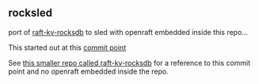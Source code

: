 ## rocksled
port of [raft-kv-rocksdb](https://github.com/datafuselabs/openraft/tree/main/examples/raft-kv-rocksdb) to sled with openraft embedded inside this repo...

This started out at this [commit point](https://github.com/datafuselabs/openraft/tree/8626ecf4bfc34eb8fe1128819dc1b4caceb56a25)

See [this smaller repo called raft-kv-rocksdb](https://github.com/stormasm/raft-kv-rocksdb) for a reference to this commit point and no openraft embedded inside the repo.

